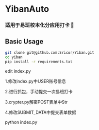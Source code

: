# YibanAuto
### 适用于易班校本化分应用打卡 🔔

## Basic Usage
```Bash
git clone git@github.com:Sricor/Yiban.git
cd yiban
pip install -r requirements.txt
```
edit index.py

1.修改index.py中USER账号信息

2.进行抓包，手动提交一次易班打卡

3.crypter.py解密POST表单中Str

4.修改SUBMIT_DATA中提交表单数据

python index.py


